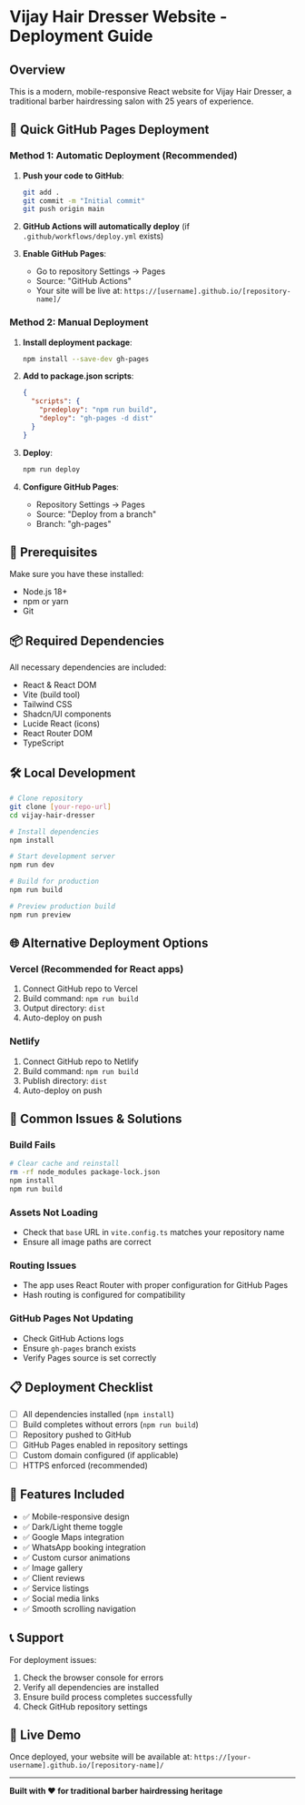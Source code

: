 
# Vijay Hair Dresser Website - Deployment Guide

## Overview
This is a modern, mobile-responsive React website for Vijay Hair Dresser, a traditional barber hairdressing salon with 25 years of experience.

## 🚀 Quick GitHub Pages Deployment

### Method 1: Automatic Deployment (Recommended)

1. **Push your code to GitHub**:
   ```bash
   git add .
   git commit -m "Initial commit"
   git push origin main
   ```

2. **GitHub Actions will automatically deploy** (if `.github/workflows/deploy.yml` exists)

3. **Enable GitHub Pages**:
   - Go to repository Settings → Pages
   - Source: "GitHub Actions"
   - Your site will be live at: `https://[username].github.io/[repository-name]/`

### Method 2: Manual Deployment

1. **Install deployment package**:
   ```bash
   npm install --save-dev gh-pages
   ```

2. **Add to package.json scripts**:
   ```json
   {
     "scripts": {
       "predeploy": "npm run build",
       "deploy": "gh-pages -d dist"
     }
   }
   ```

3. **Deploy**:
   ```bash
   npm run deploy
   ```

4. **Configure GitHub Pages**:
   - Repository Settings → Pages
   - Source: "Deploy from a branch"
   - Branch: "gh-pages"

## 🔧 Prerequisites

Make sure you have these installed:
- Node.js 18+ 
- npm or yarn
- Git

## 📦 Required Dependencies

All necessary dependencies are included:
- React & React DOM
- Vite (build tool)
- Tailwind CSS
- Shadcn/UI components
- Lucide React (icons)
- React Router DOM
- TypeScript

## 🛠️ Local Development

```bash
# Clone repository
git clone [your-repo-url]
cd vijay-hair-dresser

# Install dependencies
npm install

# Start development server
npm run dev

# Build for production
npm run build

# Preview production build
npm run preview
```

## 🌐 Alternative Deployment Options

### Vercel (Recommended for React apps)
1. Connect GitHub repo to Vercel
2. Build command: `npm run build`
3. Output directory: `dist`
4. Auto-deploy on push

### Netlify
1. Connect GitHub repo to Netlify
2. Build command: `npm run build`
3. Publish directory: `dist`
4. Auto-deploy on push

## 🐛 Common Issues & Solutions

### Build Fails
```bash
# Clear cache and reinstall
rm -rf node_modules package-lock.json
npm install
npm run build
```

### Assets Not Loading
- Check that `base` URL in `vite.config.ts` matches your repository name
- Ensure all image paths are correct

### Routing Issues
- The app uses React Router with proper configuration for GitHub Pages
- Hash routing is configured for compatibility

### GitHub Pages Not Updating
- Check GitHub Actions logs
- Ensure `gh-pages` branch exists
- Verify Pages source is set correctly

## 📋 Deployment Checklist

- [ ] All dependencies installed (`npm install`)
- [ ] Build completes without errors (`npm run build`)
- [ ] Repository pushed to GitHub
- [ ] GitHub Pages enabled in repository settings
- [ ] Custom domain configured (if applicable)
- [ ] HTTPS enforced (recommended)

## 🎨 Features Included

- ✅ Mobile-responsive design
- ✅ Dark/Light theme toggle
- ✅ Google Maps integration
- ✅ WhatsApp booking integration
- ✅ Custom cursor animations
- ✅ Image gallery
- ✅ Client reviews
- ✅ Service listings
- ✅ Social media links
- ✅ Smooth scrolling navigation

## 📞 Support

For deployment issues:
1. Check the browser console for errors
2. Verify all dependencies are installed
3. Ensure build process completes successfully
4. Check GitHub repository settings

## 🔗 Live Demo

Once deployed, your website will be available at:
`https://[your-username].github.io/[repository-name]/`

---

**Built with ❤️ for traditional barber hairdressing heritage**
